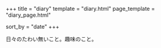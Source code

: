 +++
title = "diary"
template = "diary.html"
page_template = "diary_page.html"

sort_by = "date"
+++

日々のたわい無いこと。趣味のこと。
